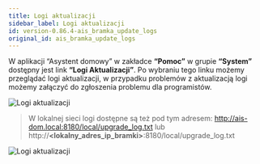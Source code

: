 ```yaml
---
title: Logi aktualizacji
sidebar_label: Logi aktualizacji
id: version-0.86.4-ais_bramka_update_logs
original_id: ais_bramka_update_logs
---
```


W aplikacji “Asystent domowy” w zakładce **“Pomoc”** w grupie **“System”** dostępny jest link **“Logi Aktualizacji”**. Po wybraniu tego linku możemy przeglądać logi aktualizacji, w przypadku problemów z aktualizacją logi możemy załączyć do zgłoszenia problemu dla programistów.


![Logi aktualizacji](/AIS-docs/img/en/bramka/update_logs.png)

>W lokalnej sieci logi dostępne są też pod tym adresem: http://ais-dom.local:8180/local/upgrade_log.txt lub http://**<lokalny_adres_ip_bramki>**:8180/local/upgrade_log.txt

![Logi aktualizacji](/AIS-docs/img/en/bramka/update_logs_txt.png)

